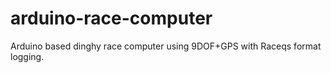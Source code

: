 # arduino-race-computer
Arduino based dinghy race computer using 9DOF+GPS with Raceqs format logging.
